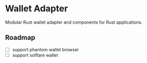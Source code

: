 # Wallet Adapter

Modular Rust wallet adapter and components for Rust applications.

## Roadmap

- [ ] support phantom wallet browser
- [ ] support solflare wallet